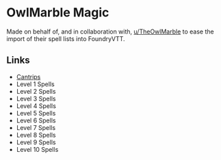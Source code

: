 # OwlMarble Magic

Made on behalf of, and in collaboration with, [u/TheOwlMarble](https://www.reddit.com/user/TheOwlMarble) to ease the import of their spell lists into FoundryVTT.

## Links

- [Cantrips](https://homebrewery.naturalcrit.com/share/1ltPxgU-C2STduTMBDt_IWu0QoDUCus5QQ5DkBbbTdDxT)
- Level 1 Spells
- Level 2 Spells
- Level 3 Spells
- Level 4 Spells
- Level 5 Spells
- Level 6 Spells
- Level 7 Spells
- Level 8 Spells
- Level 9 Spells
- Level 10 Spells

